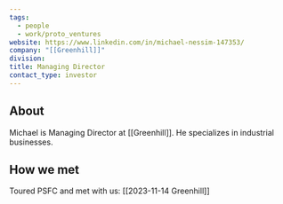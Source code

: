 ```yaml
---
tags:
  - people
  - work/proto_ventures
website: https://www.linkedin.com/in/michael-nessim-147353/
company: "[[Greenhill]]"
division: 
title: Managing Director
contact_type: investor
---
```

## About
Michael is Managing Director at [[Greenhill]]. He specializes in industrial businesses.

## How we met
Toured PSFC and met with us: [[2023-11-14 Greenhill]]


